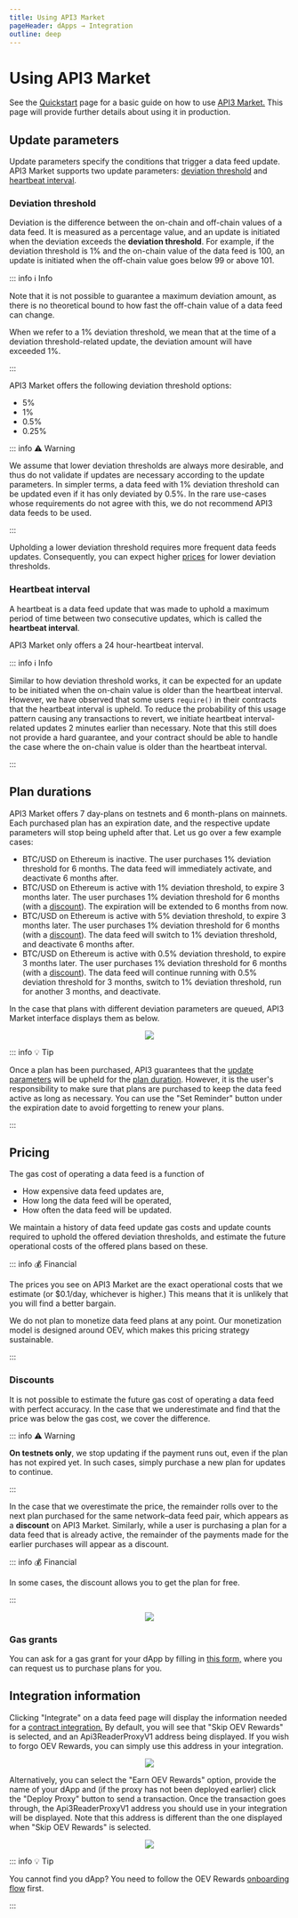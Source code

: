 ```yaml
---
title: Using API3 Market
pageHeader: dApps → Integration
outline: deep
---
```


<PageHeader/>

# Using API3 Market

See the [Quickstart](/dapps/quickstart/index.md) page for a basic guide on how to use [API3 Market.](https://market.api3.org/)
This page will provide further details about using it in production.

## Update parameters

Update parameters specify the conditions that trigger a data feed update.
API3 Market supports two update parameters: [deviation threshold](#deviation-threshold) and [heartbeat interval](#heartbeat-interval).

### Deviation threshold

Deviation is the difference between the on-chain and off-chain values of a data feed.
It is measured as a percentage value, and an update is initiated when the deviation exceeds the **deviation threshold**.
For example, if the deviation threshold is 1% and the on-chain value of the data feed is 100, an update is initiated when the off-chain value goes below 99 or above 101.

::: info ℹ️ Info

Note that it is not possible to guarantee a maximum deviation amount, as there is no theoretical bound to how fast the off-chain value of a data feed can change.

When we refer to a 1% deviation threshold, we mean that at the time of a deviation threshold-related update, the deviation amount will have exceeded 1%.

:::

API3 Market offers the following deviation threshold options:

- 5%
- 1%
- 0.5%
- 0.25%

::: info ⚠️ Warning

We assume that lower deviation thresholds are always more desirable, and thus do not validate if updates are necessary according to the update parameters.
In simpler terms, a data feed with 1% deviation threshold can be updated even if it has only deviated by 0.5%.
In the rare use-cases whose requirements do not agree with this, we do not recommend API3 data feeds to be used.

:::

Upholding a lower deviation threshold requires more frequent data feeds updates.
Consequently, you can expect higher [prices](#pricing) for lower deviation thresholds.

### Heartbeat interval

A heartbeat is a data feed update that was made to uphold a maximum period of time between two consecutive updates, which is called the **heartbeat interval**.

API3 Market only offers a 24 hour-heartbeat interval.

::: info ℹ️ Info

Similar to how deviation threshold works, it can be expected for an update to be initiated when the on-chain value is older than the heartbeat interval.
However, we have observed that some users `require()` in their contracts that the heartbeat interval is upheld.
To reduce the probability of this usage pattern causing any transactions to revert, we initiate heartbeat interval-related updates 2 minutes earlier than necessary.
Note that this still does not provide a hard guarantee, and your contract should be able to handle the case where the on-chain value is older than the heartbeat interval.

:::

## Plan durations

API3 Market offers 7 day-plans on testnets and 6 month-plans on mainnets.
Each purchased plan has an expiration date, and the respective update parameters will stop being upheld after that.
Let us go over a few example cases:

- BTC/USD on Ethereum is inactive.
  The user purchases 1% deviation threshold for 6 months.
  The data feed will immediately activate, and deactivate 6 months after.
- BTC/USD on Ethereum is active with 1% deviation threshold, to expire 3 months later.
  The user purchases 1% deviation threshold for 6 months (with a [discount](#discounts)).
  The expiration will be extended to 6 months from now.
- BTC/USD on Ethereum is active with 5% deviation threshold, to expire 3 months later.
  The user purchases 1% deviation threshold for 6 months (with a [discount](#discounts)).
  The data feed will switch to 1% deviation threshold, and deactivate 6 months after.
- BTC/USD on Ethereum is active with 0.5% deviation threshold, to expire 3 months later.
  The user purchases 1% deviation threshold for 6 months (with a [discount](#discounts)).
  The data feed will continue running with 0.5% deviation threshold for 3 months, switch to 1% deviation threshold, run for another 3 months, and deactivate.

In the case that plans with different deviation parameters are queued, API3 Market interface displays them as below.

<center><img src="./images/queue.png"></center>

::: info 💡 Tip

Once a plan has been purchased, API3 guarantees that the [update parameters](#update-parameters) will be upheld for the [plan duration](#plan-durations).
However, it is the user's responsibility to make sure that plans are purchased to keep the data feed active as long as necessary.
You can use the "Set Reminder" button under the expiration date to avoid forgetting to renew your plans.

:::

## Pricing

The gas cost of operating a data feed is a function of

- How expensive data feed updates are,
- How long the data feed will be operated,
- How often the data feed will be updated.

We maintain a history of data feed update gas costs and update counts required to uphold the offered deviation thresholds, and estimate the future operational costs of the offered plans based on these.

::: info 💰 Financial

The prices you see on API3 Market are the exact operational costs that we estimate (or $0.1/day, whichever is higher.)
This means that it is unlikely that you will find a better bargain.

We do not plan to monetize data feed plans at any point.
Our monetization model is designed around OEV, which makes this pricing strategy sustainable.

:::

### Discounts

It is not possible to estimate the future gas cost of operating a data feed with perfect accuracy.
In the case that we underestimate and find that the price was below the gas cost, we cover the difference.

::: info ⚠️ Warning

**On testnets only**, we stop updating if the payment runs out, even if the plan has not expired yet.
In such cases, simply purchase a new plan for updates to continue.

:::

In the case that we overestimate the price, the remainder rolls over to the next plan purchased for the same network–data feed pair, which appears as a **discount** on API3 Market.
Similarly, while a user is purchasing a plan for a data feed that is already active, the remainder of the payments made for the earlier purchases will appear as a discount.

::: info 💰 Financial

In some cases, the discount allows you to get the plan for free.

:::

<center><img src="./images/discount.png"></center>

### Gas grants

You can ask for a gas grant for your dApp by filling in [this form,](https://api3dao.typeform.com/to/TBTu8bJt) where you can request us to purchase plans for you.

## Integration information

Clicking "Integrate" on a data feed page will display the information needed for a [contract integration.](./contract-integration.md)
By default, you will see that "Skip OEV Rewards" is selected, and an Api3ReaderProxyV1 address being displayed.
If you wish to forgo OEV Rewards, you can simply use this address in your integration.

<center><img src="./images/skip-oev-rewards.png"></center>

Alternatively, you can select the "Earn OEV Rewards" option, provide the name of your dApp and (if the proxy has not been deployed earlier) click the "Deploy Proxy" button to send a transaction.
Once the transaction goes through, the Api3ReaderProxyV1 address you should use in your integration will be displayed.
Note that this address is different than the one displayed when "Skip OEV Rewards" is selected.

<center><img src="./images/earn-oev-rewards.png"></center>

::: info 💡 Tip

You cannot find you dApp?
You need to follow the OEV Rewards [onboarding flow](../oev-rewards/index.md#how-to-get-onboard) first.

:::
